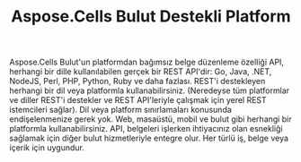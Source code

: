 ﻿---
title: Aspose.Cells Bulut Destekli Platform
second_title: Documen
ArticleTitle: "Aspose.Cells Cloud Supported Platforms: Windows, Linux, and MacO"
LinkTitle: Supported Platform
type: docs
url: /tr/supported-platforms/
description: Aspose.Cells Bulut, Excel'in oluşturma, dönüştürme, birleştirme, bölme, korumalı, iç nesne işlemleri vb. işlemlerini destekler
weight: 50
kwords: Excel Bulut, REST, Elektronik Tablo, PDF, CSV, Json, Markdown, Desteklenen Platformlar Windows, MacOS, Linux
---
Aspose.Cells Bulut'un platformdan bağımsız belge düzenleme özelliği API, herhangi bir dille kullanılabilen gerçek bir REST API'dir: Go, Java, .NET, NodeJS, Perl, PHP, Python, Ruby ve daha fazlası. REST'i destekleyen herhangi bir dil veya platformla kullanabilirsiniz. (Neredeyse tüm platformlar ve diller REST'i destekler ve REST API'leriyle çalışmak için yerel REST istemcileri sağlar). Dil veya platform sınırlamaları konusunda endişelenmenize gerek yok. Web, masaüstü, mobil ve bulut gibi herhangi bir platformla kullanabilirsiniz. API, belgeleri işlerken ihtiyacınız olan esnekliği sağlamak için diğer bulut hizmetleriyle entegre olur. Her türlü iş, belge veya içerik için uygundur.
